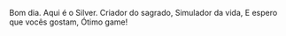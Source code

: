 Bom dia.
Aqui é o Silver.
Criador do sagrado,
Simulador da vida,
E espero que vocês gostam,
Ótimo game!
